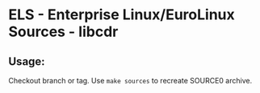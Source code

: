 # ELS - Enterprise Linux/EuroLinux Sources - libcdr
 
## Usage:
  Checkout branch or tag. Use `make sources` to recreate  SOURCE0 archive.
